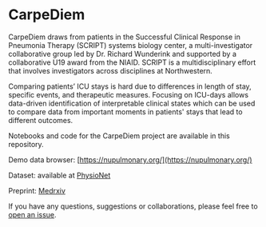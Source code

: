 # CarpeDiem

CarpeDiem draws from patients in the Successful Clinical Response in Pneumonia Therapy (SCRIPT) systems biology center, a multi-investigator collaborative group led by Dr. Richard Wunderink and supported by a collaborative U19 award from the NIAID. SCRIPT is a multidisciplinary effort that involves investigators across disciplines at Northwestern. 

Comparing patients’ ICU stays is hard due to differences in length of stay, 
specific events, and therapeutic measures. Focusing on ICU-days allows data-driven 
identification of interpretable clinical states which can be used to compare data 
from important moments in patients' stays that lead to different outcomes.

Notebooks and code for the CarpeDiem project are available in this repository.

Demo data browser: [https://nupulmonary.org/](https://nupulmonary.org/)

Dataset: available at [PhysioNet]()

Preprint: [Medrxiv]()

If you have any questions, suggestions or collaborations, please feel free to [open an issue](https://github.com/NUSCRIPT/CarpeDiem/issues/new).
